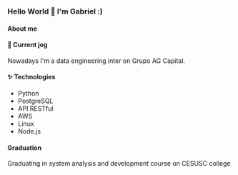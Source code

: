### Hello World 👋  I'm Gabriel :)

<!--
**gabrielratao/gabrielratao** is a ✨ _special_ ✨ repository because its `README.md` (this file) appears on your GitHub profile.

Here are some ideas to get you started:

- 🔭 I’m currently working on ...
- 🌱 I’m currently learning ...
- 👯 I’m looking to collaborate on ...
- 🤔 I’m looking for help with ...
- 💬 Ask me about ...
- 📫 How to reach me: ...
- 😄 Pronouns: ...
- ⚡ Fun fact: ...
-->

#### About me

#### 🔭 Current jog
Nowadays I'm a data engineering inter on Grupo AG Capital.

#### ✨ Technologies
- Python
- PostgreSQL
- API RESTful
- AWS
- Linux
- Node.js

#### Graduation
Graduating in system analysis and development course on CESUSC college


